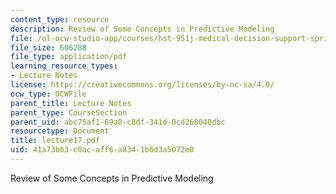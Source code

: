 ```yaml
---
content_type: resource
description: Review of Some Concepts in Predictive Modeling
file: /ol-ocw-studio-app/courses/hst-951j-medical-decision-support-spring-2003/41a73b63c0acaff6a8341b6d3a5072e0_lecture17.pdf
file_size: 606288
file_type: application/pdf
learning_resource_types:
- Lecture Notes
license: https://creativecommons.org/licenses/by-nc-sa/4.0/
ocw_type: OCWFile
parent_title: Lecture Notes
parent_type: CourseSection
parent_uid: abc75af1-69a8-c8df-341d-0cd268040dbc
resourcetype: Document
title: lecture17.pdf
uid: 41a73b63-c0ac-aff6-a834-1b6d3a5072e0
---
```

Review of Some Concepts in Predictive Modeling